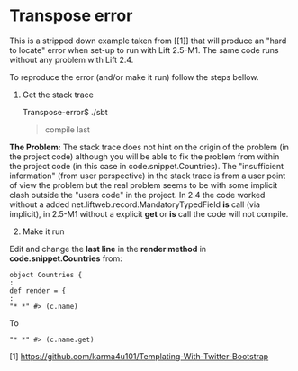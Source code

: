 Transpose error
===============

This is a stripped down example taken from [[1]] that will produce an "hard to locate" error when set-up to run with 
Lift 2.5-M1. The same code runs without any problem with Lift 2.4. 

To reproduce the error (and/or make it run) follow the steps bellow.

1) Get the stack trace 
 
	Transpose-error$ ./sbt 
	> compile
	> last 

**The Problem:**
The stack trace does not hint on the origin of the problem (in the project code) although you will be able to fix the 
problem from within the project code (in this case in code.snippet.Countries).
The "insufficient information" (from user perspective) in the stack trace is from a user point of view the problem but 
the real problem seems to be with some implicit clash outside the "users code" in the project. 
In 2.4 the code worked without a added net.liftweb.record.MandatoryTypedField **is** call (via implicit), in 2.5-M1 
without a explicit **get** or **is** call the code will not compile.

2) Make it run 

Edit and change the **last line** in the **render method** in **code.snippet.Countries** from: 
 
	object Countries {
	:
	def render = { 
	:
	"* *" #> (c.name)

To
 
	"* *" #> (c.name.get)
 
[1] https://github.com/karma4u101/Templating-With-Twitter-Bootstrap


